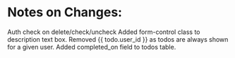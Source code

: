 Notes on Changes:
=================

Auth check on delete/check/uncheck
Added form-control class to description text box.
Removed <td>{{ todo.user_id }}</td> as todos are always shown for a given user.
Added completed_on field to todos table.